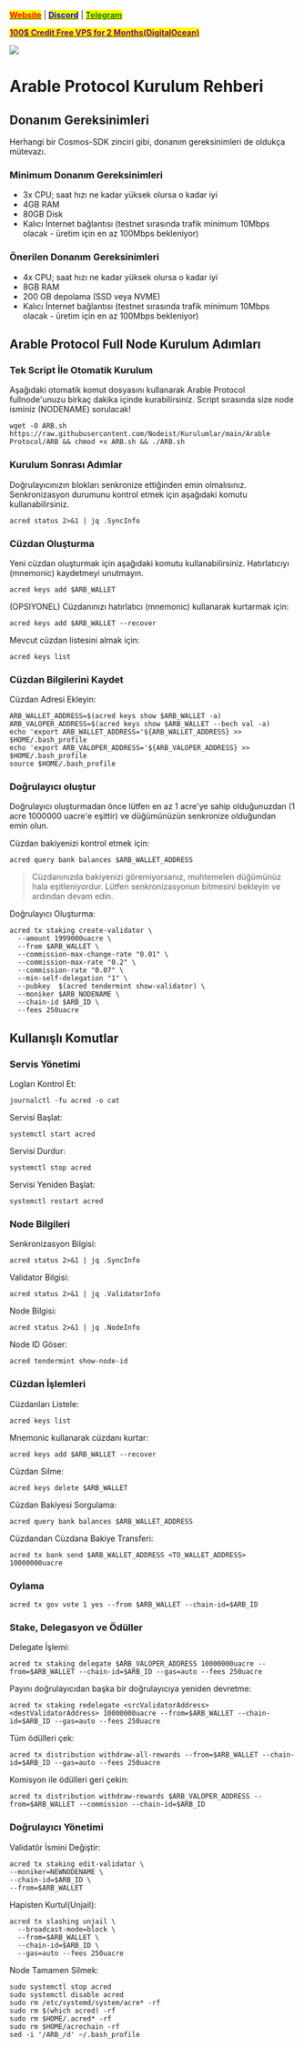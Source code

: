 &#x20;                                                       [<mark style="color:red;">**Website**</mark>](https://nodeist.net/) | [<mark style="color:blue;">**Discord**</mark>](https://discord.gg/ypx7mJ6Zzb) | [<mark style="color:green;">**Telegram**</mark>](https://t.me/noodeist)

&#x20;                                     [<mark style="color:purple;">**100$ Credit Free VPS for 2 Months(DigitalOcean)**</mark>](https://www.digitalocean.com/?refcode=410c988c8b3e&utm_campaign=Referral_Invite&utm_medium=Referral_Program&utm_source=badge)

![](https://i.hizliresim.com/5yr9202.png)

# Arable Protocol Kurulum Rehberi
## Donanım Gereksinimleri
Herhangi bir Cosmos-SDK zinciri gibi, donanım gereksinimleri de oldukça mütevazı.

### Minimum Donanım Gereksinimleri
 - 3x CPU; saat hızı ne kadar yüksek olursa o kadar iyi
 - 4GB RAM
 - 80GB Disk
 - Kalıcı İnternet bağlantısı (testnet sırasında trafik minimum 10Mbps olacak - üretim için en az 100Mbps bekleniyor)

### Önerilen Donanım Gereksinimleri
 - 4x CPU; saat hızı ne kadar yüksek olursa o kadar iyi
 - 8GB RAM
 - 200 GB depolama (SSD veya NVME)
 - Kalıcı İnternet bağlantısı (testnet sırasında trafik minimum 10Mbps olacak - üretim için en az 100Mbps bekleniyor)

## Arable Protocol Full Node Kurulum Adımları
### Tek Script İle Otomatik Kurulum
Aşağıdaki otomatik komut dosyasını kullanarak Arable Protocol fullnode'unuzu birkaç dakika içinde kurabilirsiniz. 
Script sırasında size node isminiz (NODENAME) sorulacak!


```
wget -O ARB.sh https://raw.githubusercontent.com/Nodeist/Kurulumlar/main/Arable Protocol/ARB && chmod +x ARB.sh && ./ARB.sh
```

### Kurulum Sonrası Adımlar

Doğrulayıcınızın blokları senkronize ettiğinden emin olmalısınız. 
Senkronizasyon durumunu kontrol etmek için aşağıdaki komutu kullanabilirsiniz.
```
acred status 2>&1 | jq .SyncInfo
```

### Cüzdan Oluşturma
Yeni cüzdan oluşturmak için aşağıdaki komutu kullanabilirsiniz. Hatırlatıcıyı (mnemonic) kaydetmeyi unutmayın.
```
acred keys add $ARB_WALLET
```

(OPSIYONEL) Cüzdanınızı hatırlatıcı (mnemonic) kullanarak kurtarmak için:
```
acred keys add $ARB_WALLET --recover
```

Mevcut cüzdan listesini almak için:
```
acred keys list
```

### Cüzdan Bilgilerini Kaydet
Cüzdan Adresi Ekleyin:
```
ARB_WALLET_ADDRESS=$(acred keys show $ARB_WALLET -a)
ARB_VALOPER_ADDRESS=$(acred keys show $ARB_WALLET --bech val -a)
echo 'export ARB_WALLET_ADDRESS='${ARB_WALLET_ADDRESS} >> $HOME/.bash_profile
echo 'export ARB_VALOPER_ADDRESS='${ARB_VALOPER_ADDRESS} >> $HOME/.bash_profile
source $HOME/.bash_profile
```


### Doğrulayıcı oluştur
Doğrulayıcı oluşturmadan önce lütfen en az 1 acre'ye sahip olduğunuzdan (1 acre 1000000 uacre'e eşittir) ve düğümünüzün senkronize olduğundan emin olun.

Cüzdan bakiyenizi kontrol etmek için:
```
acred query bank balances $ARB_WALLET_ADDRESS
```
> Cüzdanınızda bakiyenizi göremiyorsanız, muhtemelen düğümünüz hala eşitleniyordur. Lütfen senkronizasyonun bitmesini bekleyin ve ardından devam edin. 

Doğrulayıcı Oluşturma:
```
acred tx staking create-validator \
  --amount 1999000uacre \
  --from $ARB_WALLET \
  --commission-max-change-rate "0.01" \
  --commission-max-rate "0.2" \
  --commission-rate "0.07" \
  --min-self-delegation "1" \
  --pubkey  $(acred tendermint show-validator) \
  --moniker $ARB_NODENAME \
  --chain-id $ARB_ID \
  --fees 250uacre
```



## Kullanışlı Komutlar
### Servis Yönetimi
Logları Kontrol Et:
```
journalctl -fu acred -o cat
```

Servisi Başlat:
```
systemctl start acred
```

Servisi Durdur:
```
systemctl stop acred
```

Servisi Yeniden Başlat:
```
systemctl restart acred
```

### Node Bilgileri
Senkronizasyon Bilgisi:
```
acred status 2>&1 | jq .SyncInfo
```

Validator Bilgisi:
```
acred status 2>&1 | jq .ValidatorInfo
```

Node Bilgisi:
```
acred status 2>&1 | jq .NodeInfo
```

Node ID Göser:
```
acred tendermint show-node-id
```

### Cüzdan İşlemleri
Cüzdanları Listele:
```
acred keys list
```

Mnemonic kullanarak cüzdanı kurtar:
```
acred keys add $ARB_WALLET --recover
```

Cüzdan Silme:
```
acred keys delete $ARB_WALLET
```

Cüzdan Bakiyesi Sorgulama:
```
acred query bank balances $ARB_WALLET_ADDRESS
```

Cüzdandan Cüzdana Bakiye Transferi:
```
acred tx bank send $ARB_WALLET_ADDRESS <TO_WALLET_ADDRESS> 10000000uacre
```

### Oylama
```
acred tx gov vote 1 yes --from $ARB_WALLET --chain-id=$ARB_ID
```

### Stake, Delegasyon ve Ödüller
Delegate İşlemi:
```
acred tx staking delegate $ARB_VALOPER_ADDRESS 10000000uacre --from=$ARB_WALLET --chain-id=$ARB_ID --gas=auto --fees 250uacre
```

Payını doğrulayıcıdan başka bir doğrulayıcıya yeniden devretme:
```
acred tx staking redelegate <srcValidatorAddress> <destValidatorAddress> 10000000uacre --from=$ARB_WALLET --chain-id=$ARB_ID --gas=auto --fees 250uacre
```

Tüm ödülleri çek:
```
acred tx distribution withdraw-all-rewards --from=$ARB_WALLET --chain-id=$ARB_ID --gas=auto --fees 250uacre
```

Komisyon ile ödülleri geri çekin:
```
acred tx distribution withdraw-rewards $ARB_VALOPER_ADDRESS --from=$ARB_WALLET --commission --chain-id=$ARB_ID
```

### Doğrulayıcı Yönetimi
Validatör İsmini Değiştir:
```
acred tx staking edit-validator \
--moniker=NEWNODENAME \
--chain-id=$ARB_ID \
--from=$ARB_WALLET
```

Hapisten Kurtul(Unjail): 
```
acred tx slashing unjail \
  --broadcast-mode=block \
  --from=$ARB_WALLET \
  --chain-id=$ARB_ID \
  --gas=auto --fees 250uacre
```


Node Tamamen Silmek:
```
sudo systemctl stop acred
sudo systemctl disable acred
sudo rm /etc/systemd/system/acre* -rf
sudo rm $(which acred) -rf
sudo rm $HOME/.acred* -rf
sudo rm $HOME/acrechain -rf
sed -i '/ARB_/d' ~/.bash_profile
```
